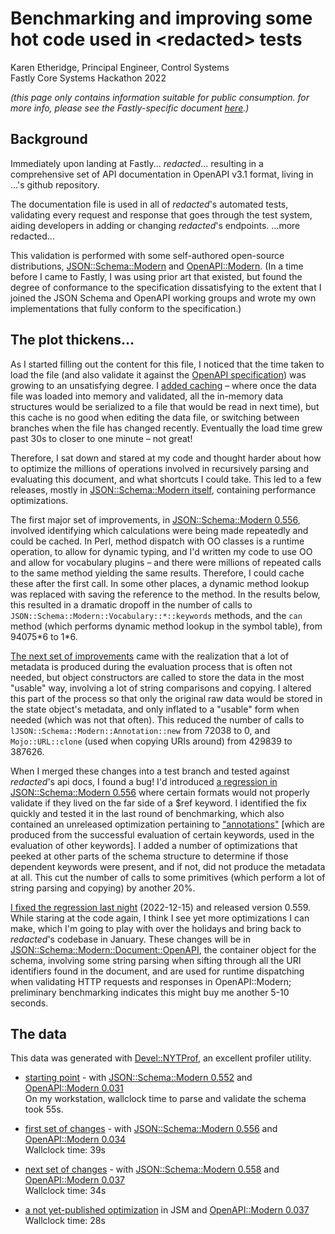 # Benchmarking and improving some hot code used in \<redacted\> tests

Karen Etheridge, Principal Engineer, Control Systems  
Fastly Core Systems Hackathon 2022

_(this page only contains information suitable for public consumption. for more info, please see the
Fastly-specific document [here](https://docs.google.com/document/d/15z0zlr43IFELGfN52l9ioOn0Ek7dam_kvexamUlO2Ak/edit).)_

## Background

Immediately upon landing at Fastly... _redacted_... resulting in a comprehensive set of API documentation in OpenAPI v3.1 format, living in ...'s github repository.

The documentation file is used in all of _redacted_'s automated tests, validating every request and response that goes through the test system, aiding developers in adding or changing _redacted_'s endpoints. ...more redacted...

This validation is performed with some self-authored open-source distributions, [JSON::Schema::Modern](https://metacpan.org/pod/JSON::Schema::Modern) and [OpenAPI::Modern](https://metacpan.org/pod/OpenAPI::Modern). (In a time before I came to Fastly, I was using prior art that existed, but found the degree of conformance to the specification dissatisfying to the extent that I joined the JSON Schema and OpenAPI working groups and wrote my own implementations that fully conform to the specification.)

## The plot thickens…

As I started filling out the content for this file, I noticed that the time taken to load the file (and also validate it against the [OpenAPI specification](https://spec.openapis.org/oas/v3.1.0)) was growing to an unsatisfying degree.  I [added caching](https://github.com/karenetheridge/JSON-Schema-Modern/commit/50040a70cf) – where once the data file was loaded into memory and validated, all the in-memory data structures would be serialized to a file that would be read in next time), but this cache is no good when editing the data file, or switching between branches when the file has changed recently. Eventually the load time grew past 30s to closer to one minute – not great!

Therefore, I sat down and stared at my code and thought harder about how to optimize the millions of operations involved in recursively parsing and evaluating this document, and what shortcuts I could take. This led to a few releases, mostly in [JSON::Schema::Modern itself](https://metacpan.org/dist/JSON-Schema-Modern/changes), containing performance optimizations.

The first major set of improvements, in [JSON::Schema::Modern 0.556](https://metacpan.org/release/ETHER/JSON-Schema-Modern-0.556/changes), involved identifying which calculations were being made repeatedly and could be cached.  In Perl, method dispatch with OO classes is a runtime operation, to allow for dynamic typing, and I'd written my code to use OO and allow for vocabulary plugins – and there were millions of repeated calls to the same method yielding the same results. Therefore, I could cache these after the first call. In some other places, a dynamic method lookup was replaced with saving the reference to the method. In the results below, this resulted in a dramatic dropoff in the number of calls to `JSON::Schema::Modern::Vocabulary::*::keywords` methods, and the `can` method (which performs dynamic method lookup in the symbol table), from 94075\*6 to 1\*6.

[The next set of improvements](https://github.com/karenetheridge/JSON-Schema-Modern/commit/1a5619c871bcc450c366bc87ef8eeefebb93f612) came with the realization that a lot of metadata is produced during the evaluation process that is often not needed, but object constructors are called to store the data in the most "usable" way, involving a lot of string comparisons and copying. I altered this part of the process so that only the original raw data would be stored in the state object's metadata, and only inflated to a "usable" form when needed (which was not that often). This reduced the number of calls to `lJSON::Schema::Modern::Annotation::new` from 72038 to 0, and `Mojo::URL::clone` (used when copying URIs around) from 429839 to 387626.

When I merged these changes into a test branch and tested against _redacted_'s api docs, I found a bug! I'd introduced [a regression in JSON::Schema::Modern 0.556](https://github.com/karenetheridge/JSON-Schema-Modern/commit/5cd1dee9208ec14ccca0b97a604243787c382661) where certain formats would not properly validate if they lived on the far side of a $ref keyword. I identified the fix quickly and tested it in the last round of benchmarking, which also contained an unreleased optimization pertaining to ["annotations"](https://json-schema.org/draft/2020-12/json-schema-core.html#name-annotations) \[which are produced from the successful evaluation of certain keywords, used in the evaluation of other keywords\]. I added a number of optimizations that peeked at other parts of the schema structure to determine if those dependent keywords were present, and if not, did not produce the metadata at all. This cut the number of calls to some primitives (which perform a lot of string parsing and copying) by another 20%.

[I fixed the regression last night](https://github.com/karenetheridge/JSON-Schema-Modern/commit/0a6a83cbee524b6b9efd6899ba81edaa18a9335c) (2022-12-15) and released version 0.559. While staring at the code again, I think I see yet more optimizations I can make, which I'm going to play with over the holidays and bring back to _redacted_'s codebase in January. These changes will be in [JSON::Schema::Modern::Document::OpenAPI](https://metacpan.org/pod/JSON::Schema::Modern::Document::OpenAPI), the container object for the schema, involving some string parsing when sifting through all the URI identifiers found in the document, and are used for runtime dispatching when validating HTTP requests and responses in OpenAPI::Modern; preliminary benchmarking indicates this might buy me another 5-10 seconds.


## The data

This data was generated with [Devel::NYTProf](https://metacpan.org/pod/Devel::NYTProf), an excellent profiler utility.

* [starting point](hackathon-2022/jsm-0.552-om-0.031/nytprof) - with
[JSON::Schema::Modern 0.552](https://metacpan.org/release/ETHER/JSON-Schema-Modern-0.552/changes)
and
[OpenAPI::Modern 0.031](https://metacpan.org/release/ETHER/OpenAPI-Modern-0.031/changes)  
On my workstation, wallclock time to parse and validate the schema took 55s.

* [first set of changes](hackathon-2022/jsm-0.556-om-0.034/nytprof) - with
[JSON::Schema::Modern 0.556](https://metacpan.org/release/ETHER/JSON-Schema-Modern-0.556/changes)
and
[OpenAPI::Modern 0.034](https://metacpan.org/release/ETHER/OpenAPI-Modern-0.034/changes)  
Wallclock time: 39s

* [next set of changes](hackathon-2022/jsm-0.558-om-0.037/nytprof) - with
[JSON::Schema::Modern 0.558](https://metacpan.org/release/ETHER/JSON-Schema-Modern-0.558/changes)
and [OpenAPI::Modern 0.037](https://metacpan.org/release/ETHER/OpenAPI-Modern-0.037/changes)  
Wallclock time: 34s

* [a not yet-published optimization](hackathon-2022/jsm-0.558-plus-no-annotations-om-0.037/nytprof)
in JSM and [OpenAPI::Modern 0.037](https://metacpan.org/release/ETHER/OpenAPI-Modern-0.037/changes)  
Wallclock time: 28s

